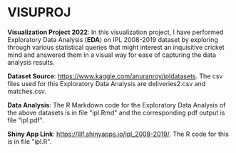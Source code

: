 # VISUPROJ
**Visualization Project 2022**:
In this visualization project, I have performed Exploratory Data Analysis (**EDA**) on IPL 2008-2019 dataset by exploring through various statistical queries
that might interest an inquisitive cricket mind and answered them in a visual way for ease of capturing the data analysis results.

**Dataset Source**: <https://www.kaggle.com/anuranroy/ipldatasets>. The csv files used for this Exploratory Data Analysis are deliveries2.csv and matches.csv. 

**Data Analysis**: The R Markdown code for the Exploratory Data Analysis of the above datasets is in file "ipl.Rmd" and the corresponding pdf output is file "ipl.pdf".

**Shiny App Link**: <https://lllf.shinyapps.io/ipl_2008-2019/>. The R code for this is in file "ipl.R".
